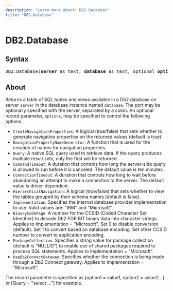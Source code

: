 ```yaml
---
description: "Learn more about: DB2.Database"
title: "DB2.Database"
---
```

# DB2.Database

## Syntax

<pre>
DB2.Database(<b>server</b> as text, <b>database</b> as text, optional <b>options</b> as nullable record) as table
</pre>

## About

Returns a table of SQL tables and views available in a Db2 database on server `server` in the database instance named `database`. The port may be optionally specified with the server, separated by a colon. An optional record parameter, `options`, may be specified to control the following options:

- `CreateNavigationProperties`: A logical (true/false) that sets whether to generate navigation properties on the returned values (default is true).
- `NavigationPropertyNameGenerator`: A function that is used for the creation of names for navigation properties.
- `Query`: A native SQL query used to retrieve data. If the query produces multiple result sets, only the first will be returned.
- `CommandTimeout`: A duration that controls how long the server-side query is allowed to run before it is canceled. The default value is ten minutes.
- `ConnectionTimeout`: A duration that controls how long to wait before abandoning an attempt to make a connection to the server. The default value is driver-dependent.
- `HierarchicalNavigation`: A logical (true/false) that sets whether to view the tables grouped by their schema names (default is false).
- `Implementation`: Specifies the internal database provider implementation to use. Valid values are: "IBM" and "Microsoft".
- `BinaryCodePage`: A number for the CCSID (Coded Character Set Identifier) to decode Db2 FOR BIT binary data into character strings. Applies to Implementation = "Microsoft". Set 0 to disable conversion (default). Set 1 to convert based on database encoding. Set other CCSID number to convert to application encoding.
- `PackageCollection`: Specifies a string value for package collection (default is "NULLID") to enable use of shared packages required to process SQL statements. Applies to Implementation = "Microsoft".
- `UseDb2ConnectGateway`: Specifies whether the connection is being made through a Db2 Connect gateway. Applies to Implementation = "Microsoft".

The record parameter is specified as [option1 = value1, option2 = value2...] or [Query = "select ..."] for example.
